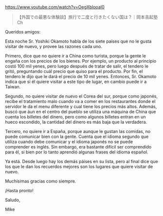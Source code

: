 https://www.youtube.com/watch?v=OegXblooaI0

> 【外国での最悪な体験談】旅行で二度と行きたくない国は？｜岡本吉起塾Ch

Queridos amigos:

Esta noche Sr. Yoshiki Okamoto habla de los siete países que no le gusta visitar de nuevo, y provee las razones cada uno.

Primero, dice que no quiere ir a China como turista, porque la gente le engaña con los precios de los bienes. Por ejemplo, un producto al principio costó 100 mil yenes, pero luego después de tratar de salir, el tendero le gritó, preguntando cuál precio que quiso para el producto. Por fin, el tendero le dijo que le dará el precio de 10 mil yenes. Entonces, Sr. Okamoto indica que si él quiere visitar a este tipo de lugar, en cambio puede ir a Taiwan.

Segundo, no quiere visitar de nuevo el Corea del sur, porque como japonés, recibe el tratamiento malo cuando va a comer en los restaurantes donde el servidor le da el menu diferente y cual tiene los precios más altos. Además, buscó que áun en el centro del pueblo se utiliza una máquina de China que cuenta los billetes del dinero, pero como algunos billetes entran en un hueco escondido, la cantidad del dinero es más baja que la verdadera. 

Tercero, no quiere ir a España, porque aunque le gustan las comidas, no puede comunicar bien con la gente. Cuenta que el idioma segundo que utiliza cuando debe comunicar y el idioma japonés no se puede comprender es inglés. Sin embargo, era bastante difícil ser comprendido para él, si bien por lo tanto aprendió algunas frases del idioma español. 

Ya está. Desde luego hay los demás páises en su lista, pero al final dice que los que le dan los recuerdos mejores son los lugares que quiere visitar de nuevo.

Muchísimas gracias como siempre.

¡Hasta pronto!

Saludo,

Mike
